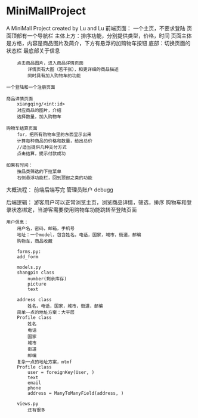 # MiniMallProject
A MiniMall Project created by Lu and Lu
前端页面：
    一个主页，不要求登陆
        页面顶部有一个导航栏
        主体上方：排序功能，分别提供类型，价格，时间
        页面主体是方格，内容是商品图片及简介，下方有悬浮的加购物车按钮
        底部：切换页面的状态栏
        最底部关于信息

        点击商品图片，进入商品详情页面
            详情页有大图（若干张），和更详细的商品描述
            同时具有加入购物车的功能
        
    一个登陆和一个注册页面

    商品详情页面
        xiangqing/<int:id>
        对应商品的图片，介绍
        选择数量，加入购物车

    购物车结算页面
        for，把所有购物车里的东西显示出来
        计算每种商品的价格和数量，给出总价
        //适当提供几种支付方式
        点击结算，提示付款成功

    如果有时间：
        按品类筛选的下拉菜单
        右侧悬浮功能栏，回到顶部之类的功能



大概流程：
    前端后端写完
    管理员账户
    debugg





后端逻辑：
    游客用户可以正常浏览主页，浏览商品详情，筛选，排序
    购物车和登录状态绑定，当游客需要使用购物车功能跳转至登陆页面

    用户信息：
        用户名，密码，邮箱，手机号
        地址：一个model，包含姓名，电话，国家，城市，街道，邮编
        购物车，商品收藏

        forms.py:
        add_form

        models.py
        shangpin class
            number(剩余库存)
            picture
            text

        address class
            姓名，电话，国家，城市，街道，邮编
        简单一点的地址方案：大平层
        Profile class
            姓名
            电话
            国家
            城市
            街道
            邮编
        复杂一点的地址方案，mtmf
        Profile class
            user = foreignKey(User, )
            text
            email
            phone
            address = ManyToManyField(address, )

        views.py
            还有很多
    



